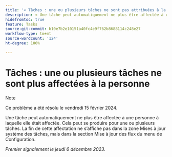 ```yaml
---
title: '« Tâches : une ou plusieurs tâches ne sont pas attribuées à la personne »'
description: « Une tâche peut automatiquement ne plus être affectée à une personne à laquelle elle était affectée. Cela peut se produire pour une ou plusieurs tâches. La fin de l’affectation ne s’affiche pas dans la zone Mises à jour système des tâches, mais dans la section Mise à jour des flux du menu de Configuration. »
hidefromtoc: true
feature: Tasks
source-git-commit: b10e7b2e10151a40fc4e9f762b8688114c248e27
workflow-type: tm+mt
source-wordcount: '124'
ht-degree: 100%

---
```



# Tâches : une ou plusieurs tâches ne sont plus affectées à la personne

>[!NOTE]
>
>Ce problème a été résolu le vendredi 15 février 2024.

Une tâche peut automatiquement ne plus être affectée à une personne à laquelle elle était affectée. Cela peut se produire pour une ou plusieurs tâches. La fin de cette affectation ne s’affiche pas dans la zone Mises à jour système des tâches, mais dans la section Mise à jour des flux du menu de Configuration.

_Premier signalement le jeudi 6 décembre 2023._
